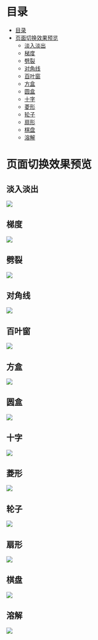 # 目录
- [目录](#%E7%9B%AE%E5%BD%95)
- [页面切换效果预览](#%E9%A1%B5%E9%9D%A2%E5%88%87%E6%8D%A2%E6%95%88%E6%9E%9C%E9%A2%84%E8%A7%88)
  - [淡入淡出](#%E6%B7%A1%E5%85%A5%E6%B7%A1%E5%87%BA)
  - [梯度](#%E6%A2%AF%E5%BA%A6)
  - [劈裂](#%E5%8A%88%E8%A3%82)
  - [对角线](#%E5%AF%B9%E8%A7%92%E7%BA%BF)
  - [百叶窗](#%E7%99%BE%E5%8F%B6%E7%AA%97)
  - [方盒](#%E6%96%B9%E7%9B%92)
  - [圆盒](#%E5%9C%86%E7%9B%92)
  - [十字](#%E5%8D%81%E5%AD%97)
  - [菱形](#%E8%8F%B1%E5%BD%A2)
  - [轮子](#%E8%BD%AE%E5%AD%90)
  - [扇形](#%E6%89%87%E5%BD%A2)
  - [棋盘](#%E6%A3%8B%E7%9B%98)
  - [溶解](#%E6%BA%B6%E8%A7%A3)

# 页面切换效果预览

## 淡入淡出

![](/Preview/PageSwitch/淡入淡出.gif)
## 梯度
![](/Preview/PageSwitch/梯度效果.gif)
## 劈裂
![](/Preview/PageSwitch/劈裂效果.gif)
## 对角线
![](/Preview/PageSwitch/对角线效果.gif)
## 百叶窗
![](/Preview/PageSwitch/百叶窗效果.gif)
## 方盒
![](/Preview/PageSwitch/方盒效果.gif)
## 圆盒
![](/Preview/PageSwitch/圆盒效果.gif)
## 十字
![](/Preview/PageSwitch/十字效果.gif)
## 菱形
![](/Preview/PageSwitch/菱形效果.gif)
## 轮子
![](/Preview/PageSwitch/轮子效果.gif)
## 扇形
![](/Preview/PageSwitch/扇形效果.gif)
## 棋盘
![](/Preview/PageSwitch/棋盘效果.gif)
## 溶解
![](/Preview/PageSwitch/溶解效果.gif)